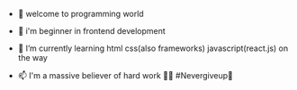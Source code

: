 - 👋 welcome to programming world
- 👀 i'm beginner in frontend development
- 🌱 I’m currently learning html css(also frameworks) javascript(react.js) on the way
 
- 📫 I'm  a massive believer of hard work 👨‍💻
#Nevergiveup🥷

  
<!---
muhammadzohaib786m/muhammadzohaib786m is a ✨ special ✨ repository because its `README.md` (this file) appears on your GitHub profile.
You can click the Preview link to take a look at your changes.
--->
